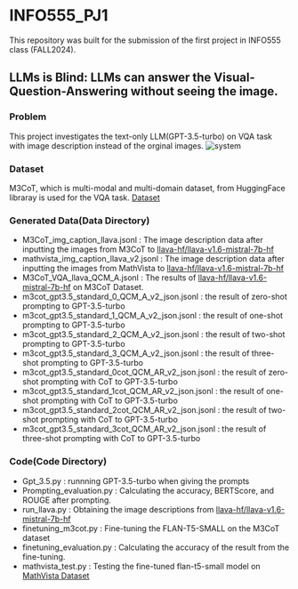 # INFO555_PJ1
This repository was built for the submission of the first project in INFO555 class (FALL2024).

## LLMs is Blind: LLMs can answer the Visual-Question-Answering without seeing the image.
### Problem
This project investigates the text-only LLM(GPT-3.5-turbo) on VQA task with image description instead of the orginal images.
![system](https://github.com/user-attachments/assets/9bfea4bd-c6df-4186-bfb9-979f9309e728)
### Dataset
M3CoT, which is multi-modal and multi-domain dataset, from HuggingFace libraray is used for the VQA task. [Dataset](https://huggingface.co/datasets/LightChen2333/M3CoT)

### Generated Data(Data Directory)
* M3CoT_img_caption_llava.jsonl : The image description data after inputting the images from M3CoT to [llava-hf/llava-v1.6-mistral-7b-hf](https://huggingface.co/llava-hf/llava-v1.6-mistral-7b-hf)
* mathvista_img_caption_llava_v2.jsonl :  The image description data after inputting the images from MathVista to [llava-hf/llava-v1.6-mistral-7b-hf](https://huggingface.co/llava-hf/llava-v1.6-mistral-7b-hf)
* M3CoT_VQA_llava_QCM_A.jsonl : The results of [llava-hf/llava-v1.6-mistral-7b-hf](https://huggingface.co/llava-hf/llava-v1.6-mistral-7b-hf) on M3CoT Dataset.
* m3cot_gpt3.5_standard_0_QCM_A_v2_json.jsonl : the result of zero-shot prompting to GPT-3.5-turbo
* m3cot_gpt3.5_standard_1_QCM_A_v2_json.jsonl : the result of one-shot prompting to GPT-3.5-turbo
* m3cot_gpt3.5_standard_2_QCM_A_v2_json.jsonl : the result of two-shot prompting to GPT-3.5-turbo
* m3cot_gpt3.5_standard_3_QCM_A_v2_json.jsonl : the result of three-shot prompting to GPT-3.5-turbo
* m3cot_gpt3.5_standard_0cot_QCM_AR_v2_json.jsonl : the result of zero-shot prompting with CoT to GPT-3.5-turbo
* m3cot_gpt3.5_standard_1cot_QCM_AR_v2_json.jsonl : the result of one-shot prompting with CoT to GPT-3.5-turbo
* m3cot_gpt3.5_standard_2cot_QCM_AR_v2_json.jsonl : the result of two-shot prompting with CoT to GPT-3.5-turbo
* m3cot_gpt3.5_standard_3cot_QCM_AR_v2_json.jsonl : the result of three-shot prompting with CoT to GPT-3.5-turbo

### Code(Code Directory)
* Gpt_3.5.py : runnning GPT-3.5-turbo when giving the prompts
* Prompting_evaluation.py : Calculating the accuracy, BERTScore, and ROUGE after prompting.
* run_llava.py :  Obtaining the image descriptions from [llava-hf/llava-v1.6-mistral-7b-hf](https://huggingface.co/llava-hf/llava-v1.6-mistral-7b-hf)
* finetuning_m3cot.py : Fine-tuning the FLAN-T5-SMALL on the M3CoT dataset
* finetuning_evaluation.py : Calculating the accuracy of the result from the fine-tuning.
* mathvista_test.py : Testing the fine-tuned flan-t5-small model on [MathVista Dataset](https://huggingface.co/datasets/AI4Math/MathVista)


